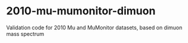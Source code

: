 # 2010-mu-mumonitor-dimuon
Validation code for 2010 Mu and MuMonitor datasets, based on dimuon mass spectrum
